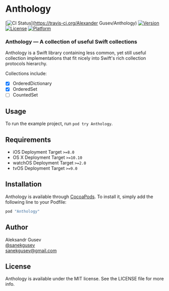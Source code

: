# Anthology

[![CI Status](http://img.shields.io/travis/sanekgusev/Anthology.svg?style=flat)](https://travis-ci.org/Alexander Gusev/Anthology)
[![Version](https://img.shields.io/cocoapods/v/Anthology.svg?style=flat)](http://cocoapods.org/pods/Anthology)
[![License](https://img.shields.io/cocoapods/l/Anthology.svg?style=flat)](http://cocoapods.org/pods/Anthology)
[![Platform](https://img.shields.io/cocoapods/p/Anthology.svg?style=flat)](http://cocoapods.org/pods/Anthology)

### Anthology — A collection of useful Swift collections

Anthology is a Swift library containing less common, yet still useful collection implementations that fit nicely into Swift's rich collection protocols hierarchy.

Collections include:

- [x] OrderedDictionary
- [x] OrderedSet
- [ ] CountedSet

## Usage

To run the example project, run `pod try Anthology`.

## Requirements

- iOS Deployment Target ```>=8.0```
- OS X Deployment Target ```>=10.10```
- watchOS Deployment Target ```>=2.0```
- tvOS Deployment Target ```>=9.0```

## Installation

Anthology is available through [CocoaPods](http://cocoapods.org). To install
it, simply add the following line to your Podfile:

```ruby
pod "Anthology"
```

## Author

Aleksandr Gusev  
[@sanekgusev](https://twitter.com/sanekgusev)  
sanekgusev@gmail.com  

## License

Anthology is available under the MIT license. See the LICENSE file for more info.
